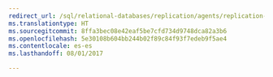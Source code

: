 ```yaml
--- 
redirect_url: /sql/relational-databases/replication/agents/replication-agents
ms.translationtype: HT
ms.sourcegitcommit: 8ffa3bec08e42eaf5be7cfd734d9748dca82a3b6
ms.openlocfilehash: 5e30108b604bb244b02f89c84f93f7edeb9f5ae4
ms.contentlocale: es-es
ms.lasthandoff: 08/01/2017

--- 
```



